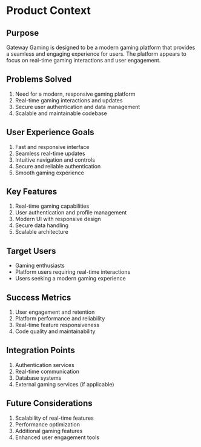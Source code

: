 # Product Context

## Purpose
Gateway Gaming is designed to be a modern gaming platform that provides a seamless and engaging experience for users. The platform appears to focus on real-time gaming interactions and user engagement.

## Problems Solved
1. Need for a modern, responsive gaming platform
2. Real-time gaming interactions and updates
3. Secure user authentication and data management
4. Scalable and maintainable codebase

## User Experience Goals
1. Fast and responsive interface
2. Seamless real-time updates
3. Intuitive navigation and controls
4. Secure and reliable authentication
5. Smooth gaming experience

## Key Features
1. Real-time gaming capabilities
2. User authentication and profile management
3. Modern UI with responsive design
4. Secure data handling
5. Scalable architecture

## Target Users
- Gaming enthusiasts
- Platform users requiring real-time interactions
- Users seeking a modern gaming experience

## Success Metrics
1. User engagement and retention
2. Platform performance and reliability
3. Real-time feature responsiveness
4. Code quality and maintainability

## Integration Points
1. Authentication services
2. Real-time communication
3. Database systems
4. External gaming services (if applicable)

## Future Considerations
1. Scalability of real-time features
2. Performance optimization
3. Additional gaming features
4. Enhanced user engagement tools 